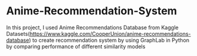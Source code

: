 # Anime-Recommendation-System
In this project, I used Anime Recommendations Database from Kaggle Datasets(https://www.kaggle.com/CooperUnion/anime-recommendations-database) to create recommendation system by using GraphLab in Python by comparing performance of different similarity models
